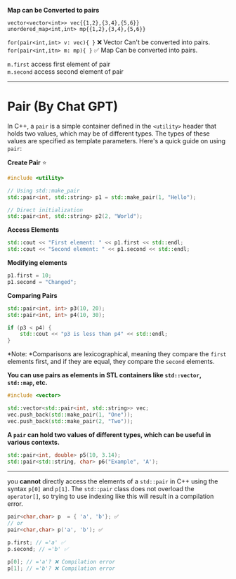 
**Map can be Converted to pairs**
```
vector<vector<int>> vec{{1,2},{3,4},{5,6}}
unordered_map<int,int> mp{{1,2},{3,4},{5,6}}
```
 `for(pair<int,int> v: vec){ }` ❌ Vector Can't be converted into pairs.\
 `for(pair<int,itn> m: mp){ }`  ✅ Map Can be converted into pairs.
 
 `m.first` access first element of pair\
 `m.second` access second element of pair

---
# Pair (By Chat GPT)

In C++, a `pair` is a simple container defined in the `<utility>` header that holds two values, which may be of different types. The types of these values are specified as template parameters. Here's a quick guide on using `pair`:

**Create Pair** ⭐
```cpp
#include <utility>

// Using std::make_pair
std::pair<int, std::string> p1 = std::make_pair(1, "Hello");

// Direct initialization
std::pair<int, std::string> p2(2, "World");

```

**Access Elements**
```cpp
std::cout << "First element: " << p1.first << std::endl;
std::cout << "Second element: " << p1.second << std::endl;
```

**Modifying elements**
```cpp
p1.first = 10;
p1.second = "Changed";
```

**Comparing Pairs**
```cpp
std::pair<int, int> p3(10, 20);
std::pair<int, int> p4(10, 30);

if (p3 < p4) {
    std::cout << "p3 is less than p4" << std::endl;
}
```
*Note: *Comparisons are lexicographical, meaning they compare the `first` elements first, and if they are equal, they compare the `second` elements.


**You can use pairs as elements in STL containers like `std::vector`, `std::map`, etc.**
```cpp
#include <vector>

std::vector<std::pair<int, std::string>> vec;
vec.push_back(std::make_pair(1, "One"));
vec.push_back(std::make_pair(2, "Two"));
```

**A `pair` can hold two values of different types, which can be useful in various contexts.**
```cpp
std::pair<int, double> p5(10, 3.14);
std::pair<std::string, char> p6("Example", 'A');
```

--- 
you **cannot** directly access the elements of a `std::pair` in C++ using the syntax `p[0]` and `p[1]`. The `std::pair` class does not overload the `operator[]`, so trying to use indexing like this will result in a compilation error.


```cpp
pair<char,char> p  = { 'a', 'b'}; ✅
// or
pair<char,char> p('a', 'b'); ✅
```

```cpp
p.first; // ='a' ✅
p.second; // ='b' ✅

p[0]; // ='a'? ❌ Compilation error
p[1]; // ='b'? ❌ Compilation error
```


